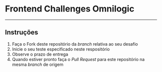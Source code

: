 # Frontend Challenges Omnilogic
---

## Instruções
1. Faça o Fork deste repositório da _branch_ relativa ao seu desafio
2. Inicie o seu teste especificado neste respositório
3. Observe o prazo de entrega
4. Quando estiver pronto faça o _Pull Request_ para este repositório na mesma _branch_ de origem